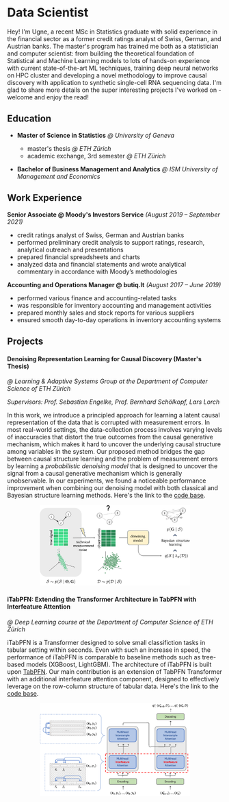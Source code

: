# Data Scientist

Hey! I'm Ugne, a recent MSc in Statistics graduate with solid experience in the financial sector as a former credit ratings analyst of Swiss, German, and Austrian banks. 
The master's program has trained me both as a statistician and computer scientist: from building the theoretical foundation of Statistical and Machine Learning models to lots of hands-on experience with current state-of-the-art ML techniques, training deep neural networks on HPC cluster and developing a novel methodology to improve causal discovery with application to synthetic single-cell RNA sequencing data. I'm glad to share more details on the super interesting projects I've worked on - welcome and enjoy the read!  

## Education

- **Master of Science in Statistics** *@ University of Geneva*
  - master's thesis *@ ETH Zürich*
  - academic exchange, 3rd semester *@ ETH Zürich*

- **Bachelor of Business Management and Analytics** *@ ISM University of Management and Economics*

## Work Experience
**Senior Associate  @ Moody's Investors Service** *(August 2019 – September 2021)*

- credit ratings analyst of Swiss, German and Austrian banks
- performed preliminary credit analysis to support ratings, research, analytical outreach and presentations
- prepared financial spreadsheets and charts
- analyzed data and financial statements and wrote analytical commentary in accordance with Moody’s methodologies

**Accounting and Operations Manager @ butiq.lt** *(August 2017 – June 2019)*
- performed various finance and accounting-related tasks
- was responsible for inventory accounting and management activities
- prepared monthly sales and stock reports for various suppliers
- ensured smooth day-to-day operations in inventory accounting systems
  
## Projects

#### Denoising Representation Learning for Causal Discovery (Master's Thesis)
*@ Learning & Adaptive Systems Group at the Department of Computer Science of ETH Zürich*

*Supervisors: Prof. Sebastian Engelke, Prof. Bernhard Schölkopf, Lars Lorch*

In this work, we introduce a principled approach for learning a latent causal representation of the data that is corrupted with measurement errors. In most real-world settings, the data-collection process involves varying levels of inaccuracies that distort the true outcomes from the causal generative mechanism, which makes it hard to uncover the underlying causal structure among variables in the system. Our proposed method bridges the gap between causal structure learning and the problem of measurement errors by learning a *probabilistic denoising model* that is designed to uncover the signal from a causal generative mechanism which is generally unobservable. In our experiments, we found a noticeable performance improvement when combining our denoising model with both classical and Bayesian structure learning methods. Here's the link to the [code base](https://github.com/ugne-sak/DRL4CD_thesis).

<p align="center">
<img src="images/main_figure.png" width="70%" height="70%" />
</p>

#### iTabPFN: Extending the Transformer Architecture in TabPFN with Interfeature Attention
*@ Deep Learning course at the Department of Computer Science of ETH Zürich*

iTabPFN is a Transformer designed to solve small classifiction tasks in tabular setting within seconds. Even with such an increase in speed, the performance of iTabPFN is comparable to baseline methods such as tree-based models (XGBoost, LightGBM). The architecture of iTabPFN is built upon [TabPFN](https://arxiv.org/abs/2207.01848). Our main contribution is an extension of TabPFN Transformer with an additional interfeature attention component, designed to effectively leverage on the row-column structure of tabular data. Here's the link to the [code base](https://github.com/ugne-sak/iTabPFN).

<p align="center">
<img src="images/iTabPFN_arcitecture.png" width="70%" height="70%" />
</p>
